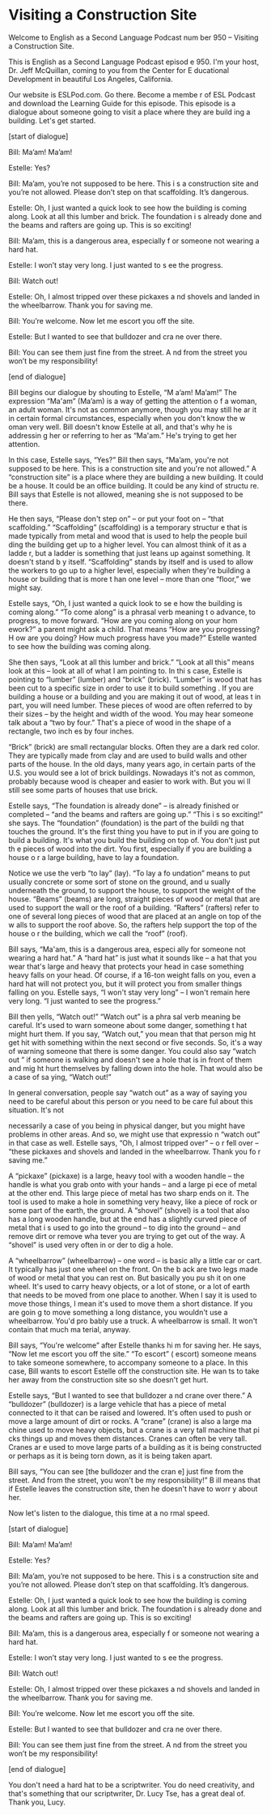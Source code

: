 # Visiting a Construction Site

Welcome to English as a Second Language Podcast num ber 950 – Visiting a Construction Site.  

This is English as a Second Language Podcast episod e 950. I'm your host, Dr. Jeff McQuillan, coming to you from the Center for E ducational Development in beautiful Los Angeles, California.  

Our website is ESLPod.com. Go there. Become a membe r of ESL Podcast and download the Learning Guide for this episode. This episode is a dialogue about someone going to visit a place where they are build ing a building. Let's get started.  

[start of dialogue] 

Bill: Ma’am! Ma’am! 

Estelle: Yes? 

Bill: Ma’am, you’re not supposed to be here. This i s a construction site and you’re not allowed. Please don’t step on that scaffolding.  It’s dangerous. 

Estelle: Oh, I just wanted a quick look to see how the building is coming along. Look at all this lumber and brick. The foundation i s already done and the beams and rafters are going up. This is so exciting! 

Bill: Ma’am, this is a dangerous area, especially f or someone not wearing a hard hat. 

Estelle: I won’t stay very long. I just wanted to s ee the progress. 

Bill: Watch out! 

Estelle: Oh, I almost tripped over these pickaxes a nd shovels and landed in the wheelbarrow. Thank you for saving me. 

Bill: You’re welcome. Now let me escort you off the  site.  

Estelle: But I wanted to see that bulldozer and cra ne over there.  

Bill: You can see them just fine from the street. A nd from the street you won’t be my responsibility! 

[end of dialogue] 

Bill begins our dialogue by shouting to Estelle, “M a’am! Ma’am!” The expression “Ma'am” (Ma’am) is a way of getting the attention o f a woman, an adult woman. It's not as common anymore, though you may still he ar it in certain formal circumstances, especially when you don't know the w oman very well. Bill doesn't know Estelle at all, and that's why he is addressin g her or referring to her as “Ma'am.” He's trying to get her attention.  

In this case, Estelle says, “Yes?” Bill then says, “Ma’am, you're not supposed to be here. This is a construction site and you're not  allowed.” A “construction site” is a place where they are building a new building. It could be a house. It could be an office building. It could be any kind of structu re. Bill says that Estelle is not allowed, meaning she is not supposed to be there.  

He then says, “Please don't step on” – or put your foot on – “that scaffolding.” “Scaffolding” (scaffolding) is a temporary structur e that is made typically from metal and wood that is used to help the people buil ding the building get up to a higher level. You can almost think of it as a ladde r, but a ladder is something that just leans up against something. It doesn't stand b y itself. “Scaffolding” stands by itself and is used to allow the workers to go up to  a higher level, especially when they're building a house or building that is more t han one level – more than one “floor,” we might say. 

Estelle says, “Oh, I just wanted a quick look to se e how the building is coming along.” “To come along” is a phrasal verb meaning t o advance, to progress, to move forward. “How are you coming along on your hom ework?” a parent might ask a child. That means “How are you progressing? H ow are you doing? How much progress have you made?” Estelle wanted to see  how the building was coming along.  

She then says, “Look at all this lumber and brick.”  “Look at all this” means look at this – look at all of what I am pointing to. In thi s case, Estelle is pointing to “lumber” (lumber) and “brick” (brick). “Lumber” is wood that has been cut to a specific size in order to use it to build something . If you are building a house or a building and you are making it out of wood, at leas t in part, you will need lumber. These pieces of wood are often referred to by their  sizes – by the height and width of the wood. You may hear someone talk about a “two by four.” That's a piece of wood in the shape of a rectangle, two inch es by four inches.   

 “Brick” (brick) are small rectangular blocks. Often  they are a dark red color. They are typically made from clay and are used to build walls and other parts of the house. In the old days, many years ago, in certain parts of the U.S. you would see a lot of brick buildings. Nowadays it's not as common, probably because wood is cheaper and easier to work with. But you wi ll still see some parts of houses that use brick. 

Estelle says, “The foundation is already done” – is  already finished or completed – “and the beams and rafters are going up.” “This i s so exciting!” she says. The “foundation” (foundation) is the part of the buildi ng that touches the ground. It's the first thing you have to put in if you are going  to build a building. It's what you build the building on top of. You don't just put th e pieces of wood into the dirt. You first, especially if you are building a house o r a large building, have to lay a foundation.  

Notice we use the verb “to lay” (lay). “To lay a fo undation” means to put usually concrete or some sort of stone on the ground, and u sually underneath the ground, to support the house, to support the weight  of the house. “Beams” (beams) are long, straight pieces of wood or metal that are used to support the wall or the roof of a building. “Rafters” (rafters)  refer to one of several long pieces of wood that are placed at an angle on top of the w alls to support the roof above. So, the rafters help support the top of the house o r the building, which we call the “roof” (roof).  

Bill says, “Ma'am, this is a dangerous area, especi ally for someone not wearing a hard hat.” A “hard hat” is just what it sounds like  – a hat that you wear that's large and heavy that protects your head in case something  heavy falls on your head. Of course, if a 16-ton weight falls on you, even a hard hat will not protect you, but it will protect you from smaller things falling on you. Estelle says, “I won't stay very long” – I won't remain here very long. “I just  wanted to see the progress.”  

Bill then yells, “Watch out!” “Watch out” is a phra sal verb meaning be careful. It's used to warn someone about some danger, something t hat might hurt them. If you say, “Watch out,” you mean that that person mig ht get hit with something within the next second or five seconds. So, it's a way of warning someone that there is some danger. You could also say “watch out ” if someone is walking and doesn't see a hole that is in front of them and mig ht hurt themselves by falling down into the hole. That would also be a case of sa ying, “Watch out!”  

In general conversation, people say “watch out” as a way of saying you need to be careful about this person or you need to be care ful about this situation. It's not  

necessarily a case of you being in physical danger,  but you might have problems in other areas. And so, we might use that expressio n “watch out” in that case as well. Estelle says, “Oh, I almost tripped over” – o r fell over – “these pickaxes and shovels and landed in the wheelbarrow. Thank you fo r saving me.”  

A “pickaxe” (pickaxe) is a large, heavy tool with a  wooden handle – the handle is what you grab onto with your hands – and a large pi ece of metal at the other end. This large piece of metal has two sharp ends on it.  The tool is used to make a hole in something very heavy, like a piece of rock or some part of the earth, the ground. A “shovel” (shovel) is a tool that also has  a long wooden handle, but at the end has a slightly curved piece of metal that i s used to go into the ground – to dig into the ground – and remove dirt or remove wha tever you are trying to get out of the way. A “shovel” is used very often in or der to dig a hole.  

A “wheelbarrow” (wheelbarrow) – one word – is basic ally a little car or cart. It typically has just one wheel on the front. On the b ack are two legs made of wood or metal that you can rest on. But basically you pu sh it on one wheel.  It's used to carry heavy objects, or a lot of stone, or a lot of  earth that needs to be moved from one place to another. When I say it is used to  move those things, I mean it's used to move them a short distance. If you are goin g to move something a long distance, you wouldn't use a wheelbarrow. You'd pro bably use a truck. A wheelbarrow is small. It won't contain that much ma terial, anyway.  

Bill says, “You're welcome” after Estelle thanks hi m for saving her. He says, “Now let me escort you off the site.” “To escort” ( escort) someone means to take someone somewhere, to accompany someone to a place.  In this case, Bill wants to escort Estelle off the construction site. He wan ts to take her away from the construction site so she doesn't get hurt.  

Estelle says, “But I wanted to see that bulldozer a nd crane over there.” A “bulldozer” (bulldozer) is a large vehicle that has  a piece of metal connected to it that can be raised and lowered. It's often used to push or move a large amount of dirt or rocks. A “crane” (crane) is also a large ma chine used to move heavy objects, but a crane is a very tall machine that pi cks things up and moves them distances. Cranes can often be very tall. Cranes ar e used to move large parts of a building as it is being constructed or perhaps as  it is being torn down, as it is being taken apart.  

Bill says, “You can see [the bulldozer and the cran e] just fine from the street. And from the street, you won't be my responsibility!” B ill means that if Estelle leaves the construction site, then he doesn't have to worr y about her. 

Now let's listen to the dialogue, this time at a no rmal speed.  

[start of dialogue] 

Bill: Ma’am! Ma’am! 

Estelle: Yes? 

Bill: Ma’am, you’re not supposed to be here. This i s a construction site and you’re not allowed. Please don’t step on that scaffolding.  It’s dangerous. 

Estelle: Oh, I just wanted a quick look to see how the building is coming along. Look at all this lumber and brick. The foundation i s already done and the beams and rafters are going up. This is so exciting! 

Bill: Ma’am, this is a dangerous area, especially f or someone not wearing a hard hat. 

Estelle: I won’t stay very long. I just wanted to s ee the progress. 

Bill: Watch out! 

Estelle: Oh, I almost tripped over these pickaxes a nd shovels and landed in the wheelbarrow. Thank you for saving me. 

Bill: You’re welcome. Now let me escort you off the  site.  

Estelle: But I wanted to see that bulldozer and cra ne over there.  

Bill: You can see them just fine from the street. A nd from the street you won’t be my responsibility! 

[end of dialogue] 

You don't need a hard hat to be a scriptwriter. You  do need creativity, and that's something that our scriptwriter, Dr. Lucy Tse, has a great deal of. Thank you, Lucy.  

